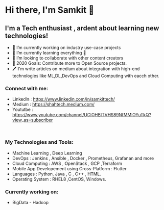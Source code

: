 # Hi there, I'm Samkit 👋

## I'm a Tech enthusiast , ardent about learning new technologies!
- 🔭 I’m currently working on industry use-case projects  
- 🌱 I’m currently learning everything 🤣
- 👯 I’m looking to collaborate with other content creators
- 🥅 2020 Goals: Contribute more to Open Source projects.
- 🖊️ I'm write articles on medium about integration with high-end technologies like ML,DL,DevOps and Cloud Computing  with eacch other.

### Connect with me:

- Linkedln : https://www.linkedin.com/in/samkittech/
- Medium : https://shahtech.medium.com/
- Yoututbe : https://www.youtube.com/channel/UCIOHBITVHS89NfMMlOYuTkQ?view_as=subscriber

<br />

### My Technologies and Tools:

- Machine Learning , Deep Learning 
- DevOps : Jenkins , Ansible , Docker , Prometheus, Grafanan and more
- Cloud Computing : AWS , OpenStack , GCP ,Terraform
- Mobile App Developement using Cross-Platform : Flutter 
- Languages : Python, Java , C , C++ , HTML.
- Operating System : RHEL8 ,CentOS, Windows.

### Currently working on:

- BigData - Hadoop


